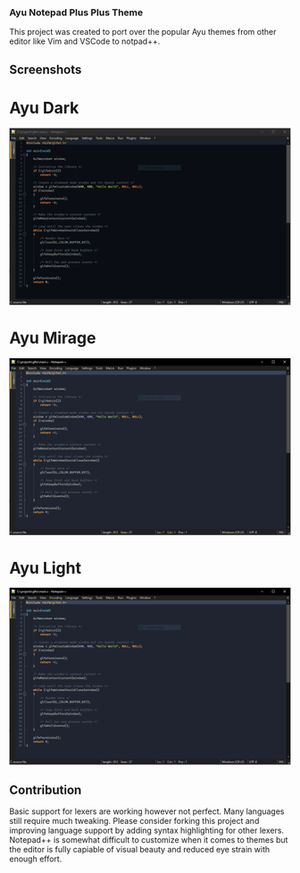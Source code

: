 ### Ayu Notepad Plus Plus Theme

This project was created to port over the popular Ayu themes from other editor like Vim and VSCode to notpad++.

## Screenshots

# Ayu Dark
![Ayu Dark](https://github.com/wburton95/Ayu_Theme_Notepad-Plus-Plus/blob/main/screens/dark.PNG)
# Ayu Mirage
![Ayu Mirage](https://github.com/wburton95/Ayu_Theme_Notepad-Plus-Plus/blob/main/screens/mirage.PNG)
# Ayu Light
![Ayu Light](https://github.com/wburton95/Ayu_Theme_Notepad-Plus-Plus/blob/main/screens/mirage.PNG)

## Contribution

Basic support for lexers are working however not perfect. Many languages still require much tweaking. Please consider forking this project and improving language support by adding syntax highlighting for other lexers. Notepad++ is somewhat difficult to customize when it comes to themes but the editor is fully capiable of visual beauty and reduced eye strain with enough effort.
